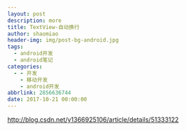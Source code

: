 ```yaml
---
layout: post
description: more
title: TextView-自动换行
author: shaomiao
header-img: img/post-bg-android.jpg
tags:
  - android开发
  - android笔记
categories:
  - - 开发
    - 移动开发
    - android开发
abbrlink: 2856636744
date: 2017-10-21 00:00:00
---
```

http://blog.csdn.net/y1366925106/article/details/51333122
